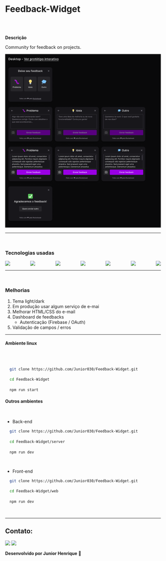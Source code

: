 # Feedback-Widget
<br>
<br>

**Descrição**

Community for feedback on projects.

<img src="./img/app-img.png">

------------------------------

<br>

### Tecnologias usadas

<div style="display: flex; justify-content: space-between">
  <img src="https://img.shields.io/badge/TypeScript-007ACC?style=for-the-badge&logo=typescript&logoColor=white">
  <img src="https://img.shields.io/badge/PostgreSQL-316192?style=for-the-badge&logo=postgresql&logoColor=white">
  <img src="https://img.shields.io/badge/Tailwind_CSS-38B2AC?style=for-the-badge&logo=tailwind-css&logoColor=white">
  <img src="https://img.shields.io/badge/Vite-B73BFE?style=for-the-badge&logo=vite&logoColor=FFD62E">
  <img src="https://img.shields.io/badge/Prisma-3982CE?style=for-the-badge&logo=Prisma&logoColor=white">
  <img src="https://img.shields.io/badge/React-20232A?style=for-the-badge&logo=react&logoColor=61DAFB">
  <img src="https://img.shields.io/badge/Vercel-000000?style=for-the-badge&logo=vercel&logoColor=white">
</div>

------------------------------
<br>

### Melhorias 

<ol>
  <li>
    Tema light/dark
  </li>
  <li>
    Em produção usar algum serviço de e-mai
  </li>
  <li>
    Melhorar HTML/CSS do e-mail
  </li>
  <li>
    Dashboard de feedbacks
    <ul>
      <li>
        Autenticação (Firebase / OAuth)
      </li>
    </ul>
  </li>
  <li>
    Validação de campos / erros
  </li>
</ol>

--------------------------
#### Ambiente linux
<br>

```bash
  
  git clone https://github.com/Junior030/Feedback-Widget.git

  cd Feedback-Widget
  
  npm run start

``` 
#### Outros ambientes 
<br>

* Back-end
```bash
  git clone https://github.com/Junior030/Feedback-Widget.git

  cd Feedback-Widget/server

  npm run dev

```
<br>

  * Front-end
```bash
  git clone https://github.com/Junior030/Feedback-Widget.git

  cd Feedback-Widget/web

  npm run dev

```
<br>

---------------------


## **Contato:**

[<img src="https://img.shields.io/badge/WhatsApp-25D366?style=for-the-badge&logo=whatsapp&logoColor=white">](https://api.whatsapp.com/send?phone=5537999069725)
[<img src="https://img.shields.io/badge/LinkedIn-0077B5?style=for-the-badge&logo=linkedin&logoColor=white">](https://www.linkedin.com/in/juniorhenrique030/)

**Desenvolvido por Junior Henrique** 🌟️